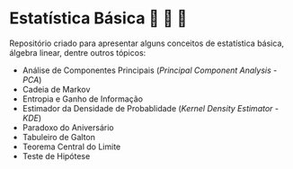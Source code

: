 # Estatística Básica :dart: :notebook: :mag_right:

Repositório criado para apresentar alguns conceitos de estatística básica, álgebra linear, dentre outros tópicos:

- Análise de Componentes Principais (*Principal Component Analysis - PCA*)
- Cadeia de Markov
- Entropia e Ganho de Informação
- Estimador da Densidade de Probablidade (*Kernel Density Estimator - KDE*)
- Paradoxo do Aniversário
- Tabuleiro de Galton
- Teorema Central do Limite
- Teste de Hipótese
